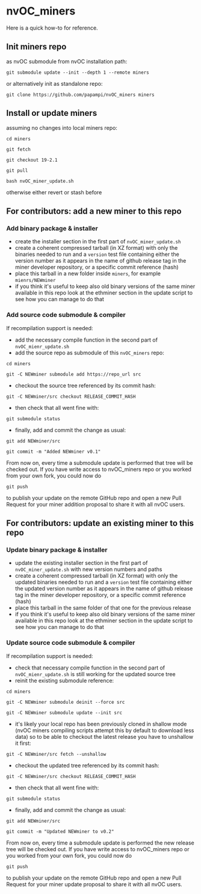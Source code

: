 # nvOC_miners

Here is a quick how-to for reference.

## Init miners repo
as nvOC submodule from nvOC installation path:

`git submodule update --init --depth 1 --remote miners`

or alternatively init as standalone repo:

`git clone https://github.com/papampi/nvOC_miners miners`

## Install or update miners
assuming no changes into local miners repo:

`cd miners`

`git fetch`

`git checkout 19-2.1`

`git pull`

`bash nvOC_miner_update.sh`

otherwise either revert or stash before

## For contributors: add a new miner to this repo

### Add binary package & installer
- create the installer section in the first part of `nvOC_miner_update.sh`
- create a coherent compressed tarball (in XZ format) with only the binaries needed to run and a `version` test file containing either the version number as it appears in the name of github release tag in the miner developer repository, or a specific commit reference (hash)
- place this tarball in a new folder inside `miners`, for example `mienrs/NEWminer`
- if you think it's useful to keep also old binary versions of the same miner available in this repo look at the ethminer section in the update script to see how you can manage to do that

### Add source code submodule & compiler
If recompilation support is needed:
- add the necessary compile function in the second part of `nvOC_mienr_update.sh`
- add the source repo as submodule of this `nvOC_miners` repo:

`cd miners`

`git -C NEWminer submodule add https://repo_url src`

- checkout the source tree referenced by its commit hash:

`git -C NEWminer/src checkout RELEASE_COMMIT_HASH`

- then check that all went fine with:

`git submodule status`

- finally, add and commit the change as usual:

`git add NEWminer/src`

`git commit -m "Added NEWminer v0.1"`

From now on, every time a submodule update is performed that tree will be checked out.
If you have write access to nvOC_miners repo or you worked from your own fork, you could now do

`git push`

to publish your update on the remote GitHub repo and open a new Pull Request for your miner addition proposal to share it with all nvOC users.

## For contributors: update an existing miner to this repo

### Update binary package & installer
- update the existing installer section in the first part of `nvOC_miner_update.sh` with new version numbers and paths
- create a coherent compressed tarball (in XZ format) with only the updated binaries needed to run and a `version` test file containing either the updated version number as it appears in the name of github release tag in the miner developer repository, or a specific commit reference (hash)
- place this tarball in the same folder of that one for the previous release
- if you think it's useful to keep also old binary versions of the same miner available in this repo look at the ethminer section in the update script to see how you can manage to do that

### Update source code submodule & compiler
If recompilation support is needed:
- check that necessary compile function in the second part of `nvOC_mienr_update.sh` is still working for the updated source tree
- reinit the existing submodule reference:

`cd miners`

`git -C NEWminer submodule deinit --force src`

`git -C NEWminer submodule update --init src`

- it's likely your local repo has been previously cloned in shallow mode (nvOC miners compiling scripts attempt this by default to download less data) so to be able to checkout the latest release you have to unshallow it first:

`git -C NEWminer/src fetch --unshallow`

- checkout the updated tree referenced by its commit hash:

`git -C NEWminer/src checkout RELEASE_COMMIT_HASH`

- then check that all went fine with:

`git submodule status`

- finally, add and commit the change as usual:

`git add NEWminer/src`

`git commit -m "Updated NEWminer to v0.2"`

From now on, every time a submodule update is performed the new release tree will be checked out.
If you have write access to nvOC_miners repo or you worked from your own fork, you could now do

`git push`

to publish your update on the remote GitHub repo and open a new Pull Request for your miner update proposal to share it with all nvOC users.